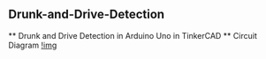 ## Drunk-and-Drive-Detection
** Drunk and Drive Detection in Arduino Uno in TinkerCAD
** Circuit Diagram
[!img](img.png)

